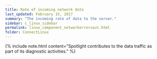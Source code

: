 ```yaml
---
title: ﻿Rate of incoming network data
last_updated: February 15, 2017
summary: "The incoming rate of data to the server."
sidebar: c_linux_sidebar
permalink: linux_component_networkerrorsout.html
folder: ConnectLinux
---
```


{% include note.html content="Spotlight contributes to the data traffic as part of its diagnostic activities." %}
